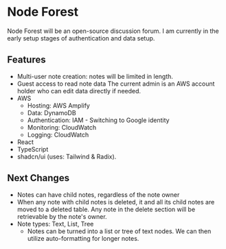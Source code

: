 # Node Forest

Node Forest will be an open-source discussion forum. I am currently in the early setup stages of authentication and data setup.

## Features

- Multi-user note creation: notes will be limited in length.
- Guest access to read note data
  The current admin is an AWS account holder who can edit data directly if needed.
- AWS
  - Hosting: AWS Amplify
  - Data: DynamoDB
  - Authentication: IAM - Switching to Google identity
  - Monitoring: CloudWatch
  - Logging: CloudWatch
- React
- TypeScript
- shadcn/ui (uses: Tailwind & Radix).

## Next Changes

- Notes can have child notes, regardless of the note owner
- When any note with child notes is deleted, it and all its child notes are moved to a deleted table. Any note in the delete section will be retrievable by the note's owner.
- Note types: Text, List, Tree
  - Notes can be turned into a list or tree of text nodes. We can then utilize auto-formatting for longer notes.
